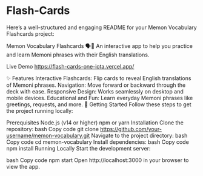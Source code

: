 # Flash-Cards

Here’s a well-structured and engaging README for your Memon Vocabulary Flashcards project:

Memon Vocabulary Flashcards 🗣️🍵
An interactive app to help you practice and learn Memoni phrases with their English translations.

Live Demo https://flash-cards-one-iota.vercel.app/

✨ Features
Interactive Flashcards:
Flip cards to reveal English translations of Memoni phrases.
Navigation:
Move forward or backward through the deck with ease.
Responsive Design:
Works seamlessly on desktop and mobile devices.
Educational and Fun:
Learn everyday Memoni phrases like greetings, requests, and more.
🚀 Getting Started
Follow these steps to get the project running locally:

Prerequisites
Node.js (v14 or higher)
npm or yarn
Installation
Clone the repository:
bash
Copy code
git clone https://github.com/your-username/memon-vocabulary.git
Navigate to the project directory:
bash
Copy code
cd memon-vocabulary
Install dependencies:
bash
Copy code
npm install
Running Locally
Start the development server:

bash
Copy code
npm start
Open http://localhost:3000 in your browser to view the app.
